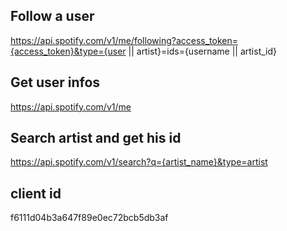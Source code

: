 ## Follow a user
https://api.spotify.com/v1/me/following?access_token={access_token}&type={user || artist}=ids={username || artist_id}

## Get user infos
https://api.spotify.com/v1/me

## Search artist and get his id
https://api.spotify.com/v1/search?q={artist_name}&type=artist

## client id
f6111d04b3a647f89e0ec72bcb5db3af
